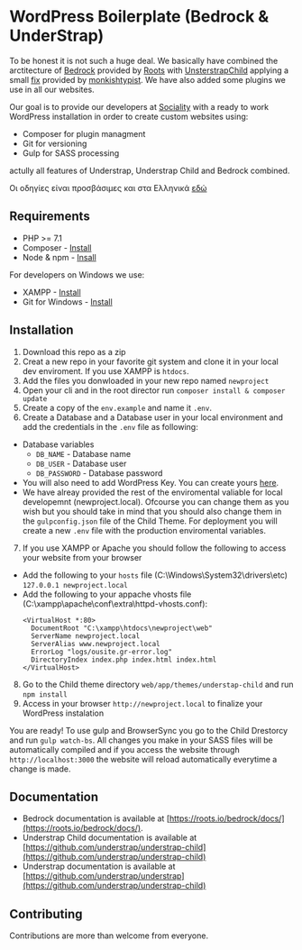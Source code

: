 # WordPress Boilerplate (Bedrock & UnderStrap)

To be honest it is not such a huge deal. We basically have combined the arctitecture of [Bedrock](https://roots.io/bedrock/) provided by [Roots](https://roots.io/) with [UnsterstrapChild](https://github.com/understrap/understrap-child/) applying a small [fix](https://github.com/understrap/understrap-child/issues/229#issuecomment-554858596) provided by [monkishtypist](https://github.com/monkishtypist). We have also added some plugins we use in all our websites.

Our goal is to provide our developers at [Sociality](https://sociality.coop) with a ready to work WordPress installation in order to create custom websites using:

* Composer for plugin managment
* Git for versioning
* Gulp for SASS processing

actully all features of Understrap, Understrap Child and Bedrock combined.

Οι οδηγίες είναι προσβάσιμες και στα Ελληνικά [εδώ](https://learn.sociality.gr/knwbase/wordpress-web-development-me-bedrock/)

## Requirements

* PHP >= 7.1
* Composer - [Install](https://getcomposer.org/doc/00-intro.md#installation-linux-unix-osx)
* Node & npm - [Insall](https://nodejs.org/en/)

For developers on Windows we use:

* XAMPP - [Install](https://www.apachefriends.org/index.html)
* Git for Windows - [Install](https://git-scm.com/download/win)

## Installation

1. Download this repo as a zip
2. Creat a new repo in your favorite git system and clone it in your local dev enviroment. If you use XAMPP is `htdocs`.
3. Add the files you donwloaded in your new repo named `newproject `
4. Open your cli and in the root director run `composer install & composer update`
5. Create a copy of the `env.example` and name it `.env`.
6. Create a Database and a Database user in your local environment and add the credentials in the `.env` file as following:
  * Database variables
    * `DB_NAME` - Database name
    * `DB_USER` - Database user
    * `DB_PASSWORD` - Database password
  * You will also need to add WordPress Key. You can create yours [here](https://roots.io/salts.html).
  * We have alreay provided the rest of the enviromental valiable for local developemnt (newproject.local). Ofcourse you can change them as you wish but you should take in mind that you should also change them in the `gulpconfig.json` file of the Child Theme. For deployment you will create a new `.env` file with the production enviromental variables.
7. If you use XAMPP or Apache you should follow the following to access your website from your browser
  * Add the following to your `hosts` file (C:\Windows\System32\drivers\etc) `127.0.0.1 newproject.local` 
  * Add the following to your appache vhosts file (C:\xampp\apache\conf\extra\httpd-vhosts.conf):
    ```
    <VirtualHost *:80>
      DocumentRoot "C:\xampp\htdocs\newproject\web"
      ServerName newproject.local
      ServerAlias www.newproject.local
      ErrorLog "logs/ousite.gr-error.log"
      DirectoryIndex index.php index.html index.html
    </VirtualHost>
    ```
8. Go to the Child theme directory `web/app/themes/understap-child` and run `npm install`
9. Access in your browser `http://newproject.local` to finalize your WordPress instalation

You are ready!
To use gulp and BrowserSync you go to the Child Drestorcy and run `gulp watch-bs`. All changes you make in your SASS files will be automatically compiled and if you access the website through `http://localhost:3000` the website will reload automatically everytime a change is made.


## Documentation

* Bedrock documentation is available at [https://roots.io/bedrock/docs/](https://roots.io/bedrock/docs/).
* Understrap Child documentation is available at [https://github.com/understrap/understrap-child](https://github.com/understrap/understrap-child)
* Understrap documentation is available at [https://github.com/understrap/understrap](https://github.com/understrap/understrap-child)

## Contributing

Contributions are more than welcome from everyone. 
